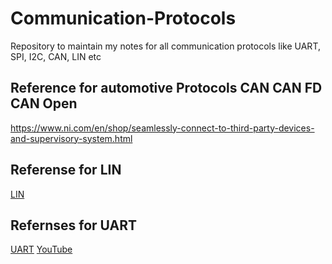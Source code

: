 # Communication-Protocols
Repository to maintain my notes for all communication protocols like UART, SPI, I2C, CAN, LIN etc

## Reference for automotive Protocols CAN CAN FD CAN Open
https://www.ni.com/en/shop/seamlessly-connect-to-third-party-devices-and-supervisory-system.html

## Referense for LIN
[LIN](https://www.ni.com/en/shop/seamlessly-connect-to-third-party-devices-and-supervisory-system/introduction-to-the-local-interconnect-network-lin-bus.html?cid=PSEA-7013q000001rC7ZAAU-CONS-GOGSE_126636340037&utm_keyword=local+interconnect+network&gad=1&gclid=Cj0KCQjwpompBhDZARIsAFD_Fp-OfmE42-bL_0bpTb-YzUeb5C_BOFlB_oUCxUcR045Ilr-Y6q4-kZMaAsHgEALw_wcB)

## Refernses for UART
[UART](https://github.com/theEmbeddedGeorge/theEmbeddedNewTestament.github.io/blob/master/Bus_Protocol/Uart.md)
[YouTube](https://www.youtube.com/watch?v=sTHckUyxwp8&t=4s&ab_channel=RohdeSchwarz)

